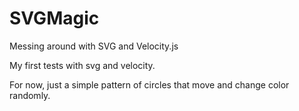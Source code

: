 # SVGMagic
Messing around with SVG and Velocity.js

My first tests with svg and velocity. 

For now, just a simple pattern of circles that move and change color randomly.
